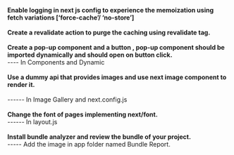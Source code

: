 **Enable logging in next js config to experience the memoization using fetch variations [‘force-cache’/ ‘no-store’]**<br>
<br>
**Create a revalidate action to purge the caching using revalidate tag.**<br>
<br>
**Create a pop-up component and a button , pop-up component should be imported dynamically and should open on button click.**<br>
  ---- In Components and Dynamic<br>
  <br>
**Use a dummy api that provides images and use next image component to render it.**<br>
<br>
 ------ In Image Gallery and next.config.js<br><br>
**Change the font of pages implementing next/font.**<br>
  ------ In layout.js<br>
  <br>
**Install bundle analyzer and review the bundle of your project.**<br>
 ----- Add the image in app folder named Bundle Report.<br>
